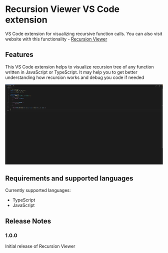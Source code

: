 # Recursion Viewer VS Code extension

VS Code extension for visualizing recursive function calls. You can also visit website with this functionality - [Recursion Viewer](https://dmytrobaida.github.io/recursion-viewer/)

## Features

This VS Code extension helps to visualize recursion tree of any function written in JavaScript or TypeScript. It may help you to get better understanding how recursion works and debug you code if needed

![Fibonacci function visualization](../../images/extension.gif)

## Requirements and supported languages

Currently supported languages:

-   TypeScript
-   JavaScript

## Release Notes

### 1.0.0

Initial release of Recursion Viewer
